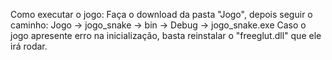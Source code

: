 Como executar o jogo:
Faça o download da pasta "Jogo", depois seguir o caminho: Jogo -> jogo_snake -> bin -> Debug -> jogo_snake.exe
Caso o jogo apresente erro na inicialização, basta reinstalar o "freeglut.dll" que ele irá rodar.
